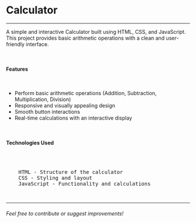 # Calculator
<hr>
<p>A simple and interactive Calculator built using HTML, CSS, and JavaScript. This project provides basic arithmetic operations with a clean and user-friendly interface.</p>
<br>
<h4>Features</h4>
<br>
<ul>
  <li>Perform basic arithmetic operations (Addition, Subtraction, Multiplication, Division)</li>
  <li>Responsive and visually appealing design</li>
  <li>Smooth button interactions</li>
  <li>Real-time calculations with an interactive display</li>
</ul>
<br>
<h4>Technologies Used</h4>
<pre>
  <p>
    HTML - Structure of the calculator
    CSS - Styling and layout
    JavaScript - Functionality and calculations</p>
</pre>
<hr>
<h6>Feel free to contribute or suggest improvements!</h6>
